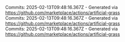 Commits: 2025-02-13T09:48:16.367Z - Generated via https://github.com/marketplace/actions/artificial-grass
<br>
Commits: 2025-02-13T09:48:16.367Z - Generated via https://github.com/marketplace/actions/artificial-grass
<br>
Commits: 2025-02-13T09:48:16.367Z - Generated via https://github.com/marketplace/actions/artificial-grass
<br>
